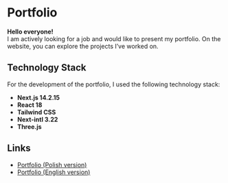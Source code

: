 # Portfolio

**Hello everyone!**  
I am actively looking for a job and would like to present my portfolio. On the website, you can explore the projects I’ve worked on.

## Technology Stack
For the development of the portfolio, I used the following technology stack:
- **Next.js 14.2.15**
- **React 18**
- **Tailwind CSS**
- **Next-intl 3.22**
- **Three.js**

## Links
- [Portfolio (Polish version)](https://www.frontendpolska.pl/pl)  
- [Portfolio (English version)](https://www.frontendpolska.pl/en)
